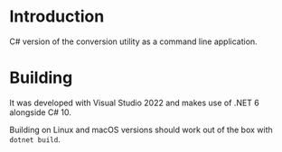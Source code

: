# Introduction

C# version of the conversion utility as a command line application.

# Building

It was developed with Visual Studio 2022 and makes use of .NET 6 alongside C# 10.

Building on Linux and macOS versions should work out of the box with `dotnet build`.